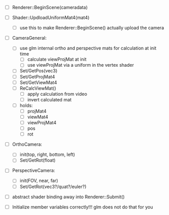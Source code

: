 - [ ] Renderer::BeginScene(cameradata)

- [ ] Shader::UpdloadUniformMat4(mat4)
  - [ ] use this to make Renderer::BeginScene() actually upload the camera

- [ ] CameraGeneral:
  - [ ] use glm internal ortho and perspective mats for calculation at init time
    - [ ] calculate viewProjMat at init
    - [ ] use viewProjMat via a uniform in the vertex shader
  - [ ] Set/GetPos(vec3)
  - [ ] Set/GetProjMat4
  - [ ] Set/GetViewMat4
  - [ ] ReCalcViewMat()
    - [ ] apply calculation from video
    - [ ] invert calculated mat
  - [ ] holds:
    - [ ] projMat4
    - [ ] viewMat4
    - [ ] viewProjMat4
    - [ ] pos
    - [ ] rot

- [ ] OrthoCamera:
  - [ ] init(top, right, bottom, left)
  - [ ] Set/GetRot(float)

- [ ] PerspectiveCamera:
  - [ ] init(FOV, near, far)
  - [ ] Set/GetRot(vec3?/quat?/euler?)

- [ ] abstract shader binding away into Renderer::Submit()

- [ ] Initialize member variables correctly!!! glm does not do that for you